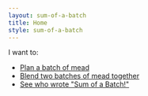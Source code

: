 ```yaml
---
layout: sum-of-a-batch
title: Home
style: sum-of-a-batch
---
```


I want to:

- [Plan a batch of mead](sum-of-a-batch/plan.html)
- [Blend two batches of mead together](sum-of-a-batch/blend.html)
- [See who wrote "Sum of a Batch!"](/)
